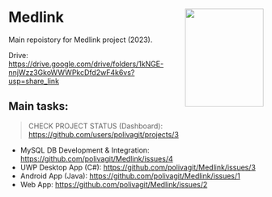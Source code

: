 # <img src="https://user-images.githubusercontent.com/80911118/232479149-6e1b5dc0-7010-460d-831b-1bd9d3fe6bcb.png" width="155" height="194" align="right"> Medlink
Main repoistory for Medlink project (2023).

Drive: https://drive.google.com/drive/folders/1kNGE-nnjWzz3GkoWWWPkcDfd2wF4k6vs?usp=share_link

## Main tasks:

> CHECK PROJECT STATUS (Dashboard): https://github.com/users/polivagit/projects/3

 - MySQL DB Development & Integration: https://github.com/polivagit/Medlink/issues/4
 - UWP Desktop App (C#): https://github.com/polivagit/Medlink/issues/3
 - Android App (Java): https://github.com/polivagit/Medlink/issues/1
 - Web App: https://github.com/polivagit/Medlink/issues/2
